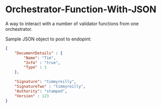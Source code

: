 # Orchestrator-Function-With-JSON

A way to interact with a number of validator functions from one orchestrator. 

Sample JSON object to post to endopint: 

```json
{
	"DocumentDetails" : {
		"Name": "Tim",
		"Info" : "true",
		"Type" : 1 
	}, 
	
	"Signature": "timmyreilly",
	"SignatureTwo" : "timmyreilly",
	"Authority": "stamped",
	"Version" : 123
}
```
